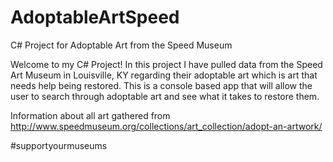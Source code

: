 # AdoptableArtSpeed
C# Project for Adoptable Art from the Speed Museum

Welcome to my C# Project! In this project I have pulled data from the Speed Art Museum in Louisville, KY regarding their adoptable art which is art that needs help being restored. This is a console based app that will allow the user to search through adoptable art and see what it takes to restore them. 

Information about all art gathered from http://www.speedmuseum.org/collections/art_collection/adopt-an-artwork/

#supportyourmuseums
